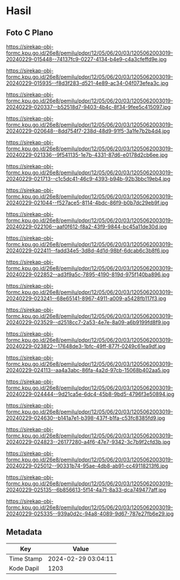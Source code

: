 # Hasil

## Foto C Plano

https://sirekap-obj-formc.kpu.go.id/26e8/pemilu/pdpr/12/05/06/20/03/1205062003019-20240229-015448--74137fc9-0227-4134-b4e9-c4a3cfeffd9e.jpg

https://sirekap-obj-formc.kpu.go.id/26e8/pemilu/pdpr/12/05/06/20/03/1205062003019-20240229-015935--f8d3f283-d521-4e89-ac34-04f073efea3c.jpg

https://sirekap-obj-formc.kpu.go.id/26e8/pemilu/pdpr/12/05/06/20/03/1205062003019-20240229-020337--b52518d7-9403-4b4c-8f34-9fee5c415097.jpg

https://sirekap-obj-formc.kpu.go.id/26e8/pemilu/pdpr/12/05/06/20/03/1205062003019-20240229-020648--8dd754f7-238d-48d9-91f5-3a1fe7b2b4d4.jpg

https://sirekap-obj-formc.kpu.go.id/26e8/pemilu/pdpr/12/05/06/20/03/1205062003019-20240229-021336--9f541135-1e7b-4331-87d6-e0178d2cb6ee.jpg

https://sirekap-obj-formc.kpu.go.id/26e8/pemilu/pdpr/12/05/06/20/03/1205062003019-20240229-021713--c1c5dc41-46c9-4393-b94b-92b3bbc19eb4.jpg

https://sirekap-obj-formc.kpu.go.id/26e8/pemilu/pdpr/12/05/06/20/03/1205062003019-20240229-021044--f527ace5-8114-4bdc-86f9-b0b7dc29eb9f.jpg

https://sirekap-obj-formc.kpu.go.id/26e8/pemilu/pdpr/12/05/06/20/03/1205062003019-20240229-022106--aaf0f612-f8a2-43f9-9844-bc45a11de30d.jpg

https://sirekap-obj-formc.kpu.go.id/26e8/pemilu/pdpr/12/05/06/20/03/1205062003019-20240229-022411--fadd34e5-3d8d-4d1d-98bf-6dcab6c3b8f6.jpg

https://sirekap-obj-formc.kpu.go.id/26e8/pemilu/pdpr/12/05/06/20/03/1205062003019-20240229-022852--ad3f9a5c-7895-4190-819d-975f140ba896.jpg

https://sirekap-obj-formc.kpu.go.id/26e8/pemilu/pdpr/12/05/06/20/03/1205062003019-20240229-023241--68e65141-8967-4911-a009-a5428fb117f3.jpg

https://sirekap-obj-formc.kpu.go.id/26e8/pemilu/pdpr/12/05/06/20/03/1205062003019-20240229-023529--d2518cc7-2a53-4e7e-8a09-a6b9199fd8f9.jpg

https://sirekap-obj-formc.kpu.go.id/26e8/pemilu/pdpr/12/05/06/20/03/1205062003019-20240229-023822--17648de3-1bfc-49ff-877f-0249c61ea9df.jpg

https://sirekap-obj-formc.kpu.go.id/26e8/pemilu/pdpr/12/05/06/20/03/1205062003019-20240229-024113--aa4a3abc-86fa-4a2d-97cb-15068b402aa5.jpg

https://sirekap-obj-formc.kpu.go.id/26e8/pemilu/pdpr/12/05/06/20/03/1205062003019-20240229-024444--9d21ca5e-6dc4-45b8-9bd5-4796f3e50894.jpg

https://sirekap-obj-formc.kpu.go.id/26e8/pemilu/pdpr/12/05/06/20/03/1205062003019-20240229-024630--b141a7e1-b398-437f-b1fa-c53fc8385fd9.jpg

https://sirekap-obj-formc.kpu.go.id/26e8/pemilu/pdpr/12/05/06/20/03/1205062003019-20240229-024823--26177280-a4f6-47e7-9342-3c7b9f2cfd3b.jpg

https://sirekap-obj-formc.kpu.go.id/26e8/pemilu/pdpr/12/05/06/20/03/1205062003019-20240229-025012--90331b74-95ae-4db8-ab91-cc49118213f6.jpg

https://sirekap-obj-formc.kpu.go.id/26e8/pemilu/pdpr/12/05/06/20/03/1205062003019-20240229-025135--6b856613-5f14-4a71-8a33-dca749477aff.jpg

https://sirekap-obj-formc.kpu.go.id/26e8/pemilu/pdpr/12/05/06/20/03/1205062003019-20240229-025335--939a0d2c-94a8-4089-9d67-787e27fb6e29.jpg


## Metadata

| Key        | Value               |
| ---------- | ------------------- |
| Time Stamp | 2024-02-29 03:04:11 |
| Kode Dapil | 1203                |



